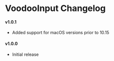 VoodooInput Changelog
=====================

#### v1.0.1
- Added support for macOS versions prior to 10.15

#### v1.0.0
- Initial release
